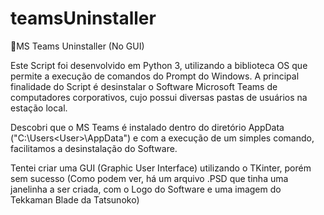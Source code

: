 # teamsUninstaller
 📂MS Teams Uninstaller (No GUI)

Este Script foi desenvolvido em Python 3, utilizando a biblioteca OS que permite a execução de comandos do Prompt do Windows.
A principal finalidade do Script é desinstalar o Software Microsoft Teams de computadores corporativos, cujo possui diversas 
pastas de usuários na estação local. 

Descobri que o MS Teams é instalado dentro do diretório AppData ("C:\Users\<User>\AppData") e com a execução de um simples comando,
facilitamos a desinstalação do Software.

Tentei criar uma GUI (Graphic User Interface) utilizando o TKinter, porém sem sucesso (Como podem ver, há um arquivo .PSD que tinha uma
janelinha a ser criada, com o Logo do Software e uma imagem do Tekkaman Blade da Tatsunoko)
